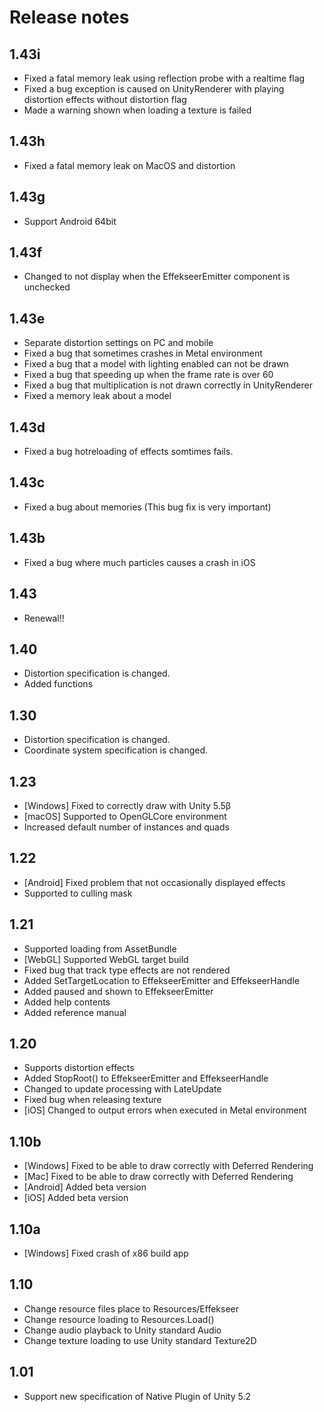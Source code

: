 ﻿# Release notes

## 1.43i

- Fixed a fatal memory leak using reflection probe with a realtime flag
- Fixed a bug exception is caused on UnityRenderer with playing distortion effects without distortion flag
- Made a warning shown when loading a texture is failed

## 1.43h

- Fixed a fatal memory leak on MacOS and distortion

## 1.43g

- Support Android 64bit

## 1.43f

- Changed to not display when the EffekseerEmitter component is unchecked

## 1.43e

- Separate distortion settings on PC and mobile
- Fixed a bug that sometimes crashes in Metal environment
- Fixed a bug that a model with lighting enabled can not be drawn
- Fixed a bug that speeding up when the frame rate is over 60
- Fixed a bug that multiplication is not drawn correctly in UnityRenderer
- Fixed a memory leak about a model

## 1.43d

- Fixed a bug hotreloading of effects somtimes fails.

## 1.43c

- Fixed a bug about memories (This bug fix is very important)

## 1.43b

- Fixed a bug where much particles causes a crash in iOS

## 1.43
- Renewal!!

## 1.40
- Distortion specification is changed.
- Added functions

## 1.30
- Distortion specification is changed.
- Coordinate system specification is changed.

## 1.23
- [Windows] Fixed to correctly draw with Unity 5.5β
- [macOS] Supported to OpenGLCore environment
- Increased default number of instances and quads

## 1.22
- [Android] Fixed problem that not occasionally displayed effects
- Supported to culling mask

## 1.21
- Supported loading from AssetBundle
- [WebGL] Supported WebGL target build
- Fixed bug that track type effects are not rendered
- Added SetTargetLocation to EffekseerEmitter and EffekseerHandle
- Added paused and shown to EffekseerEmitter
- Added help contents
- Added reference manual

## 1.20
- Supports distortion effects
- Added StopRoot() to EffekseerEmitter and EffekseerHandle
- Changed to update processing with LateUpdate
- Fixed bug when releasing texture
- [iOS] Changed to output errors when executed in Metal environment

## 1.10b
- [Windows] Fixed to be able to draw correctly with Deferred Rendering
- [Mac] Fixed to be able to draw correctly with Deferred Rendering
- [Android] Added beta version
- [iOS] Added beta version

## 1.10a
- [Windows] Fixed crash of x86 build app

## 1.10
- Change resource files place to Resources/Effekseer
- Change resource loading to Resources.Load()
- Change audio playback to Unity standard Audio
- Change texture loading to use Unity standard Texture2D

## 1.01
- Support new specification of Native Plugin of Unity 5.2
